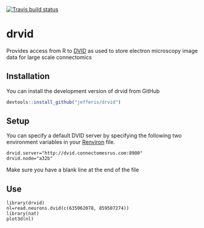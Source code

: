 [![Travis build status](https://travis-ci.org/jefferis/drvid.svg?branch=master)](https://travis-ci.org/jefferis/drvid)

# drvid

Provides access from R to [DVID](https://github.com/janelia-flyem/dvid) as used to store electron microscopy image data for large scale connectomics 

## Installation

You can install the development version of drvid from GitHub

``` r
devtools::install_github("jefferis/drvid")
```
## Setup

You can specify a default DVID server by specifying the following two
environment variables in your [Renviron](https://www.rdocumentation.org/packages/base/topics/Startup)
file.

```
drvid.server="http://dvid.connectomesrus.com:8900"
drvid.node="a32b"
```
Make sure you have a blank line at the end of the file

## Use

```
library(drvid)
nl=read.neurons.dvid(c(635062078, 859507274))
library(nat)
plot3d(nl)
```

